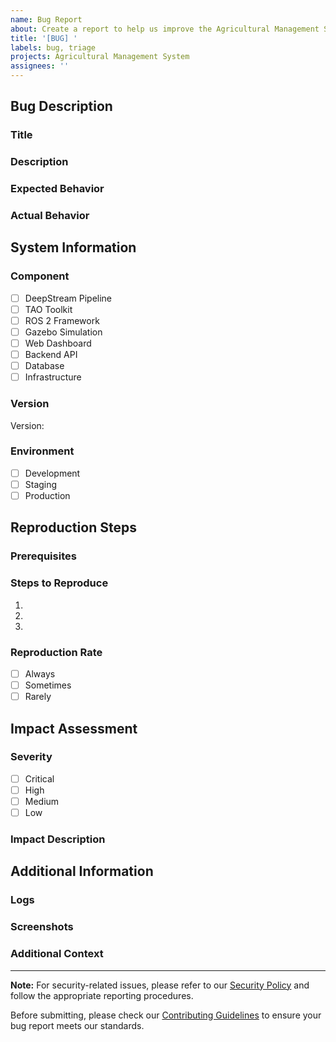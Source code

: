 ```yaml
---
name: Bug Report
about: Create a report to help us improve the Agricultural Management System
title: '[BUG] '
labels: bug, triage
projects: Agricultural Management System
assignees: ''
---
```


## Bug Description

### Title
<!-- Provide a clear and concise title for the bug -->

### Description
<!-- A clear and detailed description of what the bug is -->

### Expected Behavior
<!-- A clear description of what you expected to happen -->

### Actual Behavior
<!-- A clear description of what actually happened -->

## System Information

### Component
<!-- Select the affected system component -->
- [ ] DeepStream Pipeline
- [ ] TAO Toolkit
- [ ] ROS 2 Framework
- [ ] Gazebo Simulation
- [ ] Web Dashboard
- [ ] Backend API
- [ ] Database
- [ ] Infrastructure

### Version
<!-- Specify the version number where the bug occurs -->
Version: 

### Environment
<!-- Select the environment where the bug occurs -->
- [ ] Development
- [ ] Staging
- [ ] Production

## Reproduction Steps

### Prerequisites
<!-- List any prerequisites or specific conditions required -->

### Steps to Reproduce
1. 
2. 
3. 
<!-- Add more steps as needed -->

### Reproduction Rate
<!-- Select how frequently the bug occurs -->
- [ ] Always
- [ ] Sometimes
- [ ] Rarely

## Impact Assessment

### Severity
<!-- Select the severity level of this bug -->
- [ ] Critical
- [ ] High
- [ ] Medium
- [ ] Low

### Impact Description
<!-- Describe how this bug affects system operation -->

## Additional Information

### Logs
<!-- Attach any relevant log files -->

### Screenshots
<!-- If applicable, add screenshots to help explain your problem -->

### Additional Context
<!-- Add any other context about the problem here -->

---
**Note:** For security-related issues, please refer to our [Security Policy](../SECURITY.md) and follow the appropriate reporting procedures.

Before submitting, please check our [Contributing Guidelines](../CONTRIBUTING.md) to ensure your bug report meets our standards.